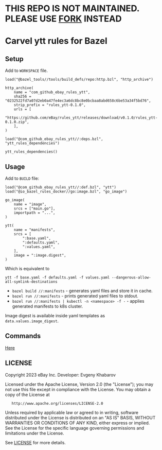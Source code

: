 # THIS REPO IS NOT MAINTAINED. PLEASE USE [FORK](https://github.com/ekhabarov/rules_ytt) INSTEAD

# Carvel ytt rules for Bazel

## Setup

Add to `WORKSPACE` file.
```starlark
load("@bazel_tools//tools/build_defs/repo:http.bzl", "http_archive")

http_archive(
    name = "com_github_ebay_rules_ytt",
    sha256 = "0232522fd7a07d2eb0a47fe4ec3a6dc8bc8e0bcbaa8abd658c6be53a34f5bd76",
    strip_prefix = "rules_ytt-0.1.0",
    urls = [
        "https://github.com/eBay/rules_ytt/releases/download/v0.1.0/rules_ytt-0.1.0.zip",
    ],
)

load("@com_github_ebay_rules_ytt//:deps.bzl", "ytt_rules_dependencies")

ytt_rules_dependencies()
```

## Usage

Add to `BUILD` file:

```starlark
load("@com_github_ebay_rules_ytt//:def.bzl", "ytt")
load("@io_bazel_rules_docker//go:image.bzl", "go_image")

go_image(
    name = "image",
    srcs = ["main.go"],
    importpath = "...",
)

ytt(
    name = "manifests",
    srcs = [
        ":base.yaml",
        ":defaults.yaml",
        ":values.yaml",
    ],
    image = ":image.digest",
)
```

Which is equivalent to

```shell
ytt -f base.yaml -f defaults.yaml -f values.yaml --dangerous-allow-all-symlink-destinations
```

* `bazel build //:manifests` - generates yaml files and store it in cache.
* `bazel run //:manifests` - prints generated yaml files to stdout.
* `bazel run //:manifests | kubectl -n <namespace> -f -` - applies generated manifests to k8s cluster.

Image digest is available inside yaml templates as `data.values.image_digest`.

## Commands

[Here](./ytt.md)

## LICENSE

   Copyright 2023 eBay Inc. Developer: Evgeny Khabarov

   Licensed under the Apache License, Version 2.0 (the "License");
   you may not use this file except in compliance with the License.
   You may obtain a copy of the License at

       http://www.apache.org/licenses/LICENSE-2.0

   Unless required by applicable law or agreed to in writing, software
   distributed under the License is distributed on an "AS IS" BASIS,
   WITHOUT WARRANTIES OR CONDITIONS OF ANY KIND, either express or implied.
   See the License for the specific language governing permissions and
   limitations under the License.

   See [LICENSE](./LICENSE) for more details.
